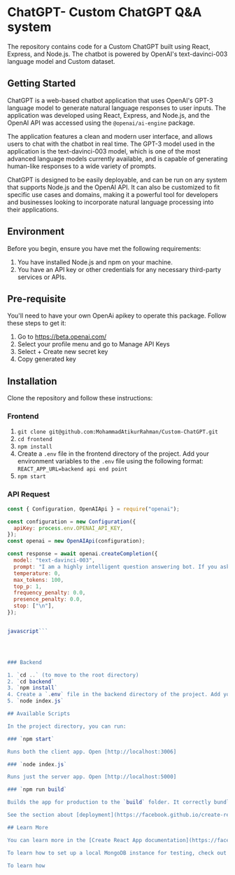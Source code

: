 # ChatGPT- Custom ChatGPT Q&A system 

The repository contains code for a Custom ChatGPT built using React, Express, and Node.js. The chatbot is powered by OpenAI's text-davinci-003 language model and Custom dataset.

## Getting Started

ChatGPT is a web-based chatbot application that uses OpenAI's GPT-3 language model to generate natural language responses to user inputs. The application was developed using React, Express, and Node.js, and the OpenAI API was accessed using the `@openai/ai-engine` package.

The application features a clean and modern user interface, and allows users to chat with the chatbot in real time. The GPT-3 model used in the application is the text-davinci-003 model, which is one of the most advanced language models currently available, and is capable of generating human-like responses to a wide variety of prompts.

ChatGPT is designed to be easily deployable, and can be run on any system that supports Node.js and the OpenAI API. It can also be customized to fit specific use cases and domains, making it a powerful tool for developers and businesses looking to incorporate natural language processing into their applications.

## Environment

Before you begin, ensure you have met the following requirements:

1. You have installed Node.js and npm on your machine.
2. You have an API key or other credentials for any necessary third-party services or APIs.

## Pre-requisite

You'll need to have your own OpenAi apikey to operate this package. Follow these steps to get it:

1. Go to https://beta.openai.com/
2. Select your profile menu and go to Manage API Keys
3. Select + Create new secret key
4. Copy generated key

## Installation

Clone the repository and follow these instructions:

### Frontend

1. `git clone git@github.com:MohammadAtikurRahman/Custom-ChatGPT.git`
2. `cd frontend`
3. `npm install`
4. Create a `.env` file in the frontend directory of the project. Add your environment variables to the `.env` file using the following format: `REACT_APP_URL=backend api end point`
5. `npm start`


### API Request


```javascript
const { Configuration, OpenAIApi } = require("openai");

const configuration = new Configuration({
  apiKey: process.env.OPENAI_API_KEY,
});
const openai = new OpenAIApi(configuration);

const response = await openai.createCompletion({
  model: "text-davinci-003",
  prompt: "I am a highly intelligent question answering bot. If you ask me a question that is rooted in truth, I will give you the answer. If you ask me a question that is nonsense, trickery, or has no clear answer, I will respond with \"Unknown\".\n\nQ: What is human life expectancy in the United States?\nA: Human life expectancy in the United States is 78 years.\n\nQ: Who was president of the United States in 1955?\nA: Dwight D. Eisenhower was president of the United States in 1955.\n\nQ: Which party did he belong to?\nA: He belonged to the Republican Party.\n\nQ: What is the square root of banana?\nA: Unknown\n\nQ: How does a telescope work?\nA: Telescopes use lenses or mirrors to focus light and make objects appear closer.\n\nQ: Where were the 1992 Olympics held?\nA: The 1992 Olympics were held in Barcelona, Spain.\n\nQ: How many squigs are in a bonk?\nA: Unknown\n\nQ: Where is the Valley of Kings?\nA:",
  temperature: 0,
  max_tokens: 100,
  top_p: 1,
  frequency_penalty: 0.0,
  presence_penalty: 0.0,
  stop: ["\n"],
});


javascript```




### Backend

1. `cd ..` (to move to the root directory)
2. `cd backend`
3. `npm install`
4. Create a `.env` file in the backend directory of the project. Add your environment variables to the `.env` file using the following format: `OPENAI_API_KEY=generated key`
5. `node index.js`

## Available Scripts

In the project directory, you can run:

### `npm start`

Runs both the client app. Open [http://localhost:3006]

### `node index.js`

Runs just the server app. Open [http://localhost:5000]

### `npm run build`

Builds the app for production to the `build` folder. It correctly bundles React in production mode and optimizes the build for the best performance. If deploying to Heroku, this does not need to be run since it is handled by the `heroku-postbuild` script.

See the section about [deployment](https://facebook.github.io/create-react-app/docs/deployment) for more information.

## Learn More

You can learn more in the [Create React App documentation](https://facebook.github.io/create-react-app/docs/getting-started).

To learn how to set up a local MongoDB instance for testing, check out how to [Connect to MongoDB](https://docs.mongodb.com/guides/server/drivers/).

To learn how
